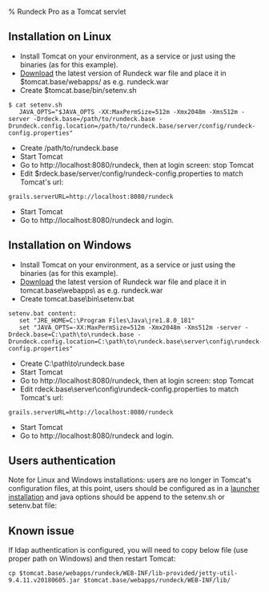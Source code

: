% Rundeck Pro as a Tomcat servlet

## Installation on Linux

<!---
Originals:

http://support.rundeck.com/customer/en/portal/articles/2798971-install-rundeck-pro-with-tomcat-on-linux
http://support.rundeck.com/customer/en/portal/articles/1817834-install-rundeck-pro-as-a-war-tomcat-on-windows
http://support.rundeck.com/customer/en/portal/articles/2471602-upgrade-rundeck-pro-as-a-war-tomcat-
http://support.rundeck.com/customer/en/portal/articles/2799547-enable-ssl-tomcat
http://support.rundeck.com/customer/en/portal/articles/2539313-jndi-custom-settings-on-tomcat)


Should these be part of the OSS docs?

http://support.rundeck.com/customer/en/portal/articles/2433205-configuring-tomcat-for-ldaps
http://support.rundeck.com/customer/en/portal/articles/2859551-authentication-with-ad-or-ldap-on-tomcat

--->

* Install Tomcat on your environment, as a service or just using the binaries (as for this example).
* [Download](https://rundeck.org/downloads.html) the latest version of Rundeck war file and place it in $tomcat.base/webapps/ as e.g. rundeck.war
* Create $tomcat.base/bin/setenv.sh

```
$ cat setenv.sh
   JAVA_OPTS="$JAVA_OPTS -XX:MaxPermSize=512m -Xmx2048m -Xms512m -server -Drdeck.base=/path/to/rundeck.base -Drundeck.config.location=/path/to/rundeck.base/server/config/rundeck-config.properties"
```

* Create /path/to/rundeck.base
* Start Tomcat
* Go to http://localhost:8080/rundeck, then at login screen: stop Tomcat
* Edit $rdeck.base/server/config/rundeck-config.properties to match Tomcat's url:

```
grails.serverURL=http://localhost:8080/rundeck
```

* Start Tomcat
* Go to http://localhost:8080/rundeck and login.


## Installation on Windows

* Install Tomcat on your environment, as a service or just using the binaries (as for this example).
* [Download](https://rundeck.org/downloads.html) the latest version of Rundeck war file and place it in tomcat.base\webapps\ as e.g. rundeck.war
* Create tomcat.base\bin\setenv.bat

```
setenv.bat content:
   set "JRE_HOME=C:\Program Files\Java\jre1.8.0_181"
   set "JAVA_OPTS=-XX:MaxPermSize=512m -Xmx2048m -Xms512m -server -Drdeck.base=C:\path\to\rundeck.base -Drundeck.config.location=C:\path\to\rundeck.base\server\config\rundeck-config.properties"
```

* Create C:\path\to\rundeck.base
* Start Tomcat
* Go to http://localhost:8080/rundeck, then at login screen: stop Tomcat
* Edit rdeck.base\server\config\rundeck-config.properties to match Tomcat's url:
```
grails.serverURL=http://localhost:8080/rundeck
```
* Start Tomcat
* Go to http://localhost:8080/rundeck and login.


## Users authentication

Note for Linux and Windows installations: users are no longer in Tomcat's configuration files, at this point, users should be configured as in a [launcher installation](https://rundeck.org/docs/administration/security/authenticating-users.html) and java options should be append to the setenv.sh or setenv.bat file:


## Known issue

If ldap authentication is configured, you will need to copy below file (use proper path on Windows) and then restart Tomcat:
```
cp $tomcat.base/webapps/rundeck/WEB-INF/lib-provided/jetty-util-9.4.11.v20180605.jar $tomcat.base/webapps/rundeck/WEB-INF/lib/
```
